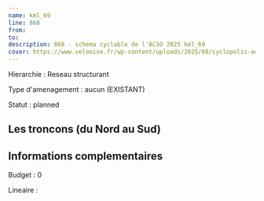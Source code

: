 ```yaml
---
name: kml_69 
line: 868
from: 
to:  
description: 868 - schema cyclable de l'ACSO 2025 kml_69 
cover: https://www.velooise.fr/wp-content/uploads/2025/08/cyclopolis-acso-868.jpg
---
```

Hierarchie : Reseau structurant

Type d'amenagement : aucun (EXISTANT)

Statut : planned

## Les troncons (du Nord au Sud)

## Informations complementaires

Budget  : 0 

Lineaire :

